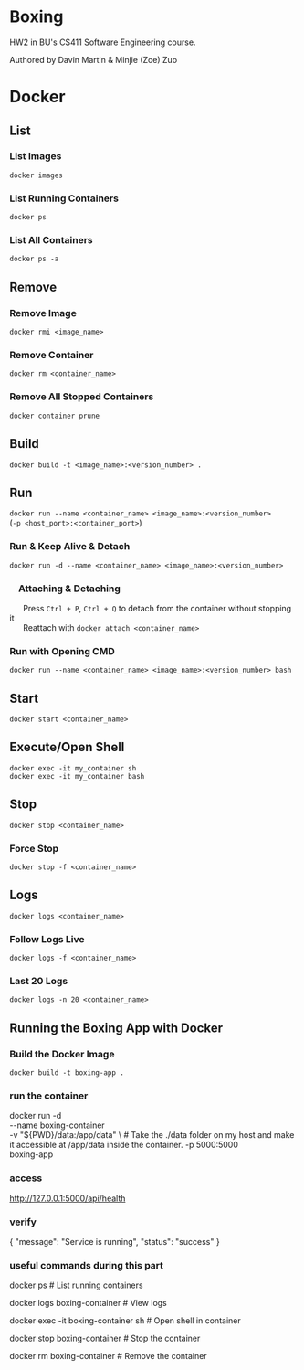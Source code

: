 # Boxing
HW2 in BU's CS411 Software Engineering course.

Authored by Davin Martin & Minjie (Zoe) Zuo

# Docker

## List
### List Images
`docker images`
### List Running Containers
`docker ps`
### List All Containers
`docker ps -a`

## Remove
### Remove Image
`docker rmi <image_name>`
### Remove Container
`docker rm <container_name>`
### Remove All Stopped Containers
`docker container prune`

## Build
`docker build -t <image_name>:<version_number> .`

## Run
`docker run --name <container_name> <image_name>:<version_number>`
<br>(`-p <host_port>:<container_port>`)
### Run & Keep Alive & Detach
`docker run -d --name <container_name> <image_name>:<version_number>`
### &nbsp;&nbsp;&nbsp; Attaching & Detaching
&nbsp;&nbsp;&nbsp;&nbsp;&nbsp;&nbsp;Press `Ctrl + P`, `Ctrl + Q` to detach from the container without stopping it<br>
&nbsp;&nbsp;&nbsp;&nbsp;&nbsp;&nbsp;Reattach with `docker attach <container_name>`

### Run with Opening CMD
`docker run --name <container_name> <image_name>:<version_number> bash`

## Start
`docker start <container_name>`

## Execute/Open Shell
`docker exec -it my_container sh`<br>
`docker exec -it my_container bash`

## Stop
`docker stop <container_name>`

### Force Stop
`docker stop -f <container_name>`

## Logs
`docker logs <container_name>`

### Follow Logs Live
`docker logs -f <container_name>`

### Last 20 Logs
`docker logs -n 20 <container_name>`

## Running the Boxing App with Docker

### Build the Docker Image

`docker build -t boxing-app .`

### run the container 
docker run -d \
  --name boxing-container \
  -v "${PWD}/data:/app/data" \  # Take the ./data folder on my host and make it accessible at /app/data inside the container.
  -p 5000:5000 \
  boxing-app


### access
http://127.0.0.1:5000/api/health

### verify
{
  "message": "Service is running",
  "status": "success"
}

### useful commands during this part
docker ps                         # List running containers

docker logs boxing-container      # View logs

docker exec -it boxing-container sh   # Open shell in container

docker stop boxing-container      # Stop the container

docker rm boxing-container        # Remove the container
